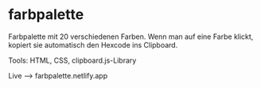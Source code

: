 # farbpalette

Farbpalette mit 20 verschiedenen Farben.
Wenn man auf eine Farbe klickt, kopiert sie automatisch den Hexcode ins Clipboard.

Tools: HTML, CSS, clipboard.js-Library

Live --> farbpalette.netlify.app
